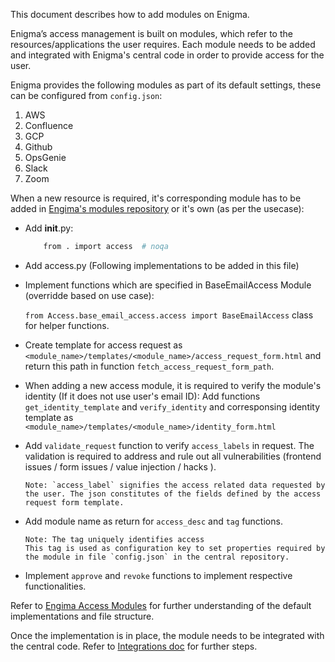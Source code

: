 This document describes how to add modules on Enigma.

Enigma’s access management is built on modules, which refer to the resources/applications the user requires.
Each module needs to be added and integrated with Enigma's central code in order to provide access for the user.

Enigma provides the following modules as part of its default settings, these can be configured from `config.json`:
1. AWS
2. Confluence
3. GCP
4. Github
5. OpsGenie
6. Slack
7. Zoom

When a new resource is required, it's corresponding module has to be added in [Engima's modules repository](https://github.com/browserstack/enigma-public-access-modules.git) or it's own (as per the usecase):
- Add __init__.py:

    ```bash
        from . import access  # noqa
    ```
- Add access.py (Following implementations to be added in this file)
- Implement functions which are specified in BaseEmailAccess Module (overridde based on use case):

    `from Access.base_email_access.access import BaseEmailAccess` class for helper functions.
- Create template for access request as `<module_name>/templates/<module_name>/access_request_form.html` and return this path in function `fetch_access_request_form_path`.
- When adding a new access module, it is required to verify the module's identity (If it does not use user's email ID):
    Add functions `get_identity_template` and `verify_identity` and corresponsing identity template as `<module_name>/templates/<module_name>/identity_form.html`
- Add `validate_request` function to verify `access_labels` in request. The validation is required to address and rule out all vulnerabilities (frontend issues / form issues / value injection / hacks ).
    ```
    Note: `access_label` signifies the access related data requested by the user. The json constitutes of the fields defined by the access request form template.
    ```
- Add module name as return for `access_desc` and `tag` functions.
    ```
    Note: The tag uniquely identifies access
    This tag is used as configuration key to set properties required by the module in file `config.json` in the central repository.
    ```
- Implement `approve` and `revoke` functions to implement respective functionalities.

Refer to [Engima Access Modules](https://github.com/browserstack/enigma-public-access-modules.git) for further understanding of the default implementations and file structure.

Once the implementation is in place, the module needs to be integrated with the central code.
Refer to [Integrations doc](/docs/%E2%80%9CHow-to%E2%80%9D%20guides/Integrating%20Modules.md) for further steps.
